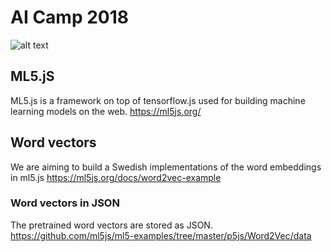 # AI Camp 2018

![alt text](./crushing.gif "Logo Title Text 1")


## ML5.jS
ML5.js is a framework on top of tensorflow.js used for building machine learning models on the web.
https://ml5js.org/

## Word vectors
We are aiming to build a Swedish implementations of the word embeddings in ml5.js
https://ml5js.org/docs/word2vec-example

### Word vectors in JSON
The pretrained word vectors are stored as JSON.
https://github.com/ml5js/ml5-examples/tree/master/p5js/Word2Vec/data





